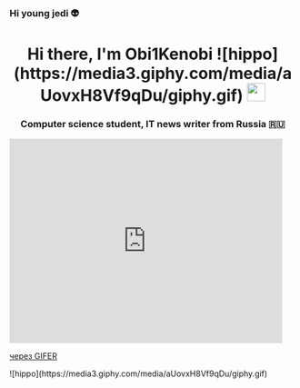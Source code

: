 ### Hi young jedi :alien:
<h1 align="center">Hi there, I'm Obi1Kenobi  ![hippo](https://media3.giphy.com/media/aUovxH8Vf9qDu/giphy.gif)
<img src="https://github.com/blackcater/blackcater/raw/main/images/Hi.gif" height="32"/></h1>
<h3 align="center">Computer science student, IT news writer from Russia 🇷🇺</h3>
<iframe src="https://gifer.com/embed/9s96" width=480 height=360.000 frameBorder="0" allowFullScreen></iframe><p><a href="https://gifer.com">через GIFER</a></p>
![hippo](https://media3.giphy.com/media/aUovxH8Vf9qDu/giphy.gif)
